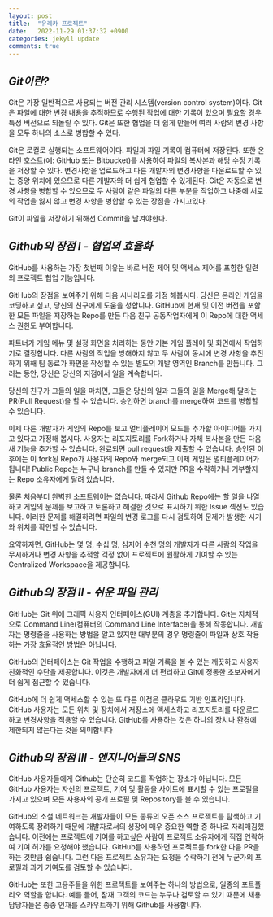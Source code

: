 ```yaml
---
layout: post
title:  "유레카 프로젝트"
date:   2022-11-29 01:37:32 +0900
categories: jekyll update
comments: true
---
```

## *Git이란?*
Git은 가장 일반적으로 사용되는 버전 관리 시스템(version control system)이다.
Git은 파일에 대한 변경 내용을 추적하므로 수행된 작업에 대한 기록이 있으며 필요할 경우 특정 버전으로 되돌릴 수 있다.
Git은 또한 협업을 더 쉽게 만들어 여러 사람의 변경 사항을 모두 하나의 소스로 병합할 수 있다.

Git은 로컬로 실행되는 소프트웨어이다. 
파일과 파일 기록이 컴퓨터에 저장된다. 
또한 온라인 호스트(예: GitHub 또는 Bitbucket)를 사용하여 파일의 복사본과 해당 수정 기록을 저장할 수 있다. 
변경사항을 업로드하고 다른 개발자의 변경사항을 다운로드할 수 있는 중앙 위치에 있으므로 다른 개발자와 더 쉽게 협업할 수 있게된다. 
Git은 자동으로 변경 사항을 병합할 수 있으므로 두 사람이 같은 파일의 다른 부분을 작업하고 
나중에 서로의 작업을 잃지 않고 변경 사항을 병합할 수 있는 장점을 가지고있다.

Git이 파일을 저장하기 위해선 Commit을 남겨야한다.

## *Github의 장점 I - 협업의 효율화*
GitHub를 사용하는 가장 첫번째 이유는 바로 버전 제어 및 액세스 제어를 포함한 일련의 프로젝트 협업 기능입니다.

GitHub의 장점을 보여주기 위해 다음 시나리오를 가정 해봅시다. 당신은 온라인 게임을 코딩하고 싶고, 당신의 친구에게 도움을 청합니다. GitHub에 현재 및 이전 버전을 포함한 모든 파일을 저장하는 Repo를 만든 다음 친구 공동작업자에게 이 Repo에 대한 액세스 권한도 부여합니다.

파트너가 게임 메뉴 및 설정 화면을 처리하는 동안 기본 게임 플레이 및 화면에서 작업하기로 결정합니다. 다른 사람의 작업을 방해하지 않고 두 사람이 동시에 변경 사항을 추진하기 위해 팀 동료가 화면을 작성할 수 있는 별도의 개발 영역인 Branch를 만듭니다. 그러는 동안, 당신은 당신의 지점에서 일을 계속합니다.

당신의 친구가 그들의 일을 마치면, 그들은 당신의 일과 그들의 일을 Merge해 달라는 PR(Pull Request)을 할 수 있습니다. 승인하면 branch를 merge하여 코드를 병합할 수 있습니다.

이제 다른 개발자가 게임의 Repo를 보고 멀티플레이어 모드를 추가할 아이디어를 가지고 있다고 가정해 봅시다. 사용자는 리포지토리를 Fork하거나 자체 복사본을 만든 다음 새 기능을 추가할 수 있습니다. 완료되면 pull request을 제출할 수 있습니다. 승인된 이후에는 이 fork된 Repo가 사용자의 Repo와 merge되고 이제 게임은 멀티플레이어가 됩니다! Public Repo는 누구나 branch를 만들 수 있지만 PR을 수락하거나 거부할지는 Repo 소유자에게 달려 있습니다.

물론 처음부터 완벽한 소프트웨어는 없습니다. 따라서 Github Repo에는 할 일을 나열하고 게임의 문제를 보고하고 토론하고 해결한 것으로 표시하기 위한 Issue 섹션도 있습니다. 이러한 문제를 해결하려면 파일의 변경 로그를 다시 검토하여 문제가 발생한 시기와 위치를 확인할 수 있습니다.

요약하자면, GitHub는 몇 명, 수십 명, 심지어 수천 명의 개발자가 다른 사람의 작업을 무시하거나 변경 사항을 추적할 걱정 없이 프로젝트에 원활하게 기여할 수 있는 Centralized Workspace을 제공합니다.



## *Github의 장점 II - 쉬운 파일 관리*
GitHub는 Git 위에 그래픽 사용자 인터페이스(GUI) 계층을 추가합니다. Git는 자체적으로 Command Line(컴퓨터의 Command Line Interface)을 통해 작동합니다. 개발자는 명령줄을 사용하는 방법을 알고 있지만 대부분의 경우 명령줄이 파일과 상호 작용하는 가장 효율적인 방법은 아닙니다.

GitHub의 인터페이스는 Git 작업을 수행하고 파일 기록을 볼 수 있는 깨끗하고 사용자 친화적인 수단을 제공합니다. 이것은 개발자에게 더 편리하고 Git에 정통한 초보자에게 더 쉽게 접근할 수 있습니다.

GitHub에 더 쉽게 액세스할 수 있는 또 다른 이점은 클라우드 기반 인프라입니다. GitHub 사용자는 모든 위치 및 장치에서 저장소에 액세스하고 리포지토리를 다운로드하고 변경사항을 적용할 수 있습니다. GitHub를 사용하는 것은 하나의 장치나 환경에 제한되지 않는다는 것을 의미합니다


## *Github의 장점 III - 엔지니어들의 SNS*
GitHub 사용자들에게 Github는 단순히 코드를 작업하는 장소가 아닙니다. 모든 GitHub 사용자는 자신의 프로젝트, 기여 및 활동을 사이트에 표시할 수 있는 프로필을 가지고 있으며 모든 사용자의 공개 프로필 및 Repository를 볼 수 있습니다.

GitHub의 소셜 네트워크는 개발자들이 모든 종류의 오픈 소스 프로젝트를 탐색하고 기여하도록 장려하기 때문에 개발자로서의 성장에 매우 중요한 역할 중 하나로 자리매김했습니다. 이전에는 프로젝트에 기여를 하고싶은 사람이 프로젝트 소유자에게 직접 연락하여 기여 허가를 요청해야 했습니다. GitHub를 사용하면 프로젝트를 fork한 다음 PR을 하는 것만큼 쉽습니다. 그런 다음 프로젝트 소유자는 요청을 수락하기 전에 누군가의 프로필과 과거 기여도를 검토할 수 있습니다.

GitHub는 또한 고용주들을 위한 프로젝트를 보여주는 하나의 방법으로, 일종의 포트폴리오 역할을 합니다. 예를 들어, 잠재 고객의 코드는 누구나 검토할 수 있기 때문에 채용 담당자들은 종종 인재를 스카우트하기 위해 Github를 사용합니다.
